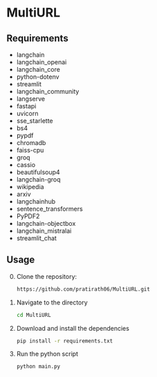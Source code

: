 # MultiURL

## Requirements

- langchain
- langchain_openai 
- langchain_core
- python-dotenv
- streamlit
- langchain_community
- langserve
- fastapi
- uvicorn
- sse_starlette
- bs4
- pypdf
- chromadb
- faiss-cpu
- groq
- cassio
- beautifulsoup4
- langchain-groq
- wikipedia
- arxiv
- langchainhub
- sentence_transformers
- PyPDF2
- langchain-objectbox
- langchain_mistralai
- streamlit_chat

## Usage

0. Clone the repository:
    ```bash
   https://github.com/pratirath06/MultiURL.git
    ```

1. Navigate to the directory
    ```bash
    cd MultiURL
    ```

2. Download and install the dependencies
   ```bash
   pip install -r requirements.txt
   ```

3. Run the python script
   ```bash
   python main.py
   ```       

